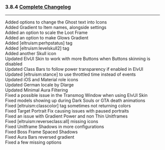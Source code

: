 ### 3.8.4 [Complete Changelog](https://github.com/eltreum0/eltruism/blob/main/Changelog.md)
___
Added options to change the Ghost text into Icons  
Added Gradient to Item names, alongside settings  
Added an option to scale the Loot Frame  
Added an option to make Glows Gradient  
Added [eltruism:perhpstatus] tag  
Added [eltruism:levelskull2] tag  
Added another Skull icon  
Updated ElvUI Skin to work with more Buttons when Buttons skinning is disabled  
Updated Class Bars to follow power transparency if enabled in ElvUI  
Updated [eltruism:stance] to use throttled time instead of events  
Updated iOS and Material role icons  
Updated German locale by Dlarge  
Updated Minimal Aura Filtering  
Fixed a possible issue in the Transmog Window when using ElvUI Skin  
Fixed models showing up during Dark Souls or GTA death animations  
Fixed [eltruism:classcolor] tag sometimes not returning colors  
Fixed Target Portrait Fix causing issues with paused portraits  
Fixed an issue with Gradient Power and non Thin Unitframes  
Fixed [eltruism:reverseclass:all] missing icons  
Fixed Unitframe Shadows in more configurations  
Fixed Boss Frame Spaced Shadows  
Fixed Aura Bars reversed gradient  
Fixed a few missing options
